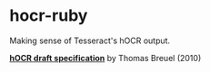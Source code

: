 # hocr-ruby

Making sense of Tesseract's hOCR output.


**[hOCR draft specification](https://docs.google.com/document/d/1QQnIQtvdAC_8n92-LhwPcjtAUFwBlzE8EWnKAxlgVf0/preview)** by Thomas Breuel (2010)

